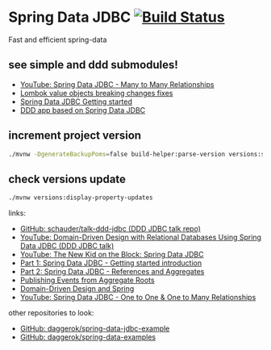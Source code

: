 # Spring Data JDBC [![Build Status](https://travis-ci.org/daggerok/spring-data-jdbc-examples.svg?branch=master)](https://travis-ci.org/daggerok/spring-data-jdbc-examples)
Fast and efficient spring-data

## see simple and ddd submodules!

- [YouTube: Spring Data JDBC - Many to Many Relationships](https://www.youtube.com/watch?v=5rqlqon8xko)
- [Lombok value objects breaking changes fixes](https://stackoverflow.com/questions/48330613/objectmapper-cant-deserialize-without-default-constructor-after-upgrade-to-spri)
- [Spring Data JDBC Getting started](./simple/)
- [DDD app based on Spring Data JDBC](./ddd/)

<!-- we dont need that shit anymore... only if you wanna tests somethig with treboot...

## prepare

_start H2 database_

```bash
./mvnw -pl :h2 spring-boot:run
```

open [H2 web UI](http://127.0.0.1:8080/h2-console/)

-->

## increment project version

```bash
./mvnw -DgenerateBackupPoms=false build-helper:parse-version versions:set -DnewVersion=\${parsedVersion.majorVersion}.\${parsedVersion.minorVersion}.\${parsedVersion.nextIncrementalVersion}-SNAPSHOT
```

## check versions update

```bash
./mvnw versions:display-property-updates
```

links:

* [GitHub: schauder/talk-ddd-jdbc (DDD JDBC talk repo)](https://github.com/schauder/talk-ddd-jdbc/blob/master/src/main/java/de/schauderhaft/ddd/jdbc/LegoModel.java)
* [YouTube: Domain-Driven Design with Relational Databases Using Spring Data JDBC (DDD JDBC talk)](https://www.youtube.com/watch?v=GOSW911Ox6s)
* [YouTube: The New Kid on the Block: Spring Data JDBC](https://www.youtube.com/watch?v=AnIouYdwxo0)
* [Part 1: Spring Data JDBC - Getting started introduction](https://spring.io/blog/2018/09/17/introducing-spring-data-jdbc)
* [Part 2: Spring Data JDBC - References and Aggregates](https://spring.io/blog/2018/09/24/spring-data-jdbc-references-and-aggregates)
* [Publishing Events from Aggregate Roots](https://docs.spring.io/spring-data/jpa/docs/current/reference/html/#core.domain-events)
* [Domain-Driven Design and Spring](http://static.olivergierke.de/lectures/ddd-and-spring/)
* [YouTube: Spring Data JDBC - One to One & One to Many Relationships](https://www.youtube.com/watch?v=ccxBXDAPdmo)

other repositories to look:

- [GitHub: daggerok/spring-data-jdbc-example](https://github.com/daggerok/spring-data-jdbc-example)
- [GitHub: daggerok/spring-data-examples](https://github.com/daggerok/spring-data-examples)
